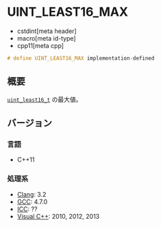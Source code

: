 # UINT_LEAST16_MAX
* cstdint[meta header]
* macro[meta id-type]
* cpp11[meta cpp]

```cpp
# define UINT_LEAST16_MAX implementation-defined
```

## 概要
[`uint_least16_t`](uint_least16_t.md) の最大値。

## バージョン
### 言語
- C++11

### 処理系
- [Clang](/implementation.md#clang): 3.2
- [GCC](/implementation.md#gcc): 4.7.0
- [ICC](/implementation.md#icc): ??
- [Visual C++](/implementation.md#visual_cpp): 2010, 2012, 2013
